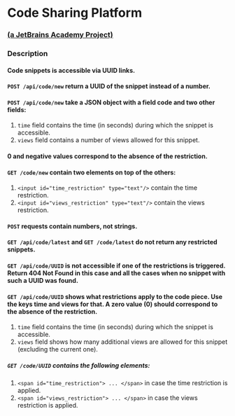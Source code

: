 # Code Sharing Platform
### <a href="https://hyperskill.org/projects/130" target="_blank">(a JetBrains Academy Project)</a>
### Description

#### Code snippets is accessible via UUID links.
#### `POST /api/code/new` return a UUID of the snippet instead of a number.
#### `POST /api/code/new` take a JSON object with a field code and two other fields:
1. `time` field contains the time (in seconds) during which the snippet is accessible.
2. `views` field contains a number of views allowed for this snippet.

#### 0 and negative values correspond to the absence of the restriction.
#### `GET /code/new` contain two elements on top of the others:
1. `<input id="time_restriction" type="text"/>` contain the time restriction.
2. `<input id="views_restriction" type="text"/>` contain the views restriction.

#### `POST` requests contain numbers, not strings.
#### `GET /api/code/latest` and `GET /code/latest` do not return any restricted snippets.
#### `GET /api/code/UUID` is not accessible if one of the restrictions is triggered. Return 404 Not Found in this case and all the cases when no snippet with such a UUID was found.
#### `GET /api/code/UUID` shows what restrictions apply to the code piece. Use the keys time and views for that. A zero value (0) should correspond to the absence of the restriction.
1. `time` field contains the time (in seconds) during which the snippet is accessible.
2. `views` field shows how many additional views are allowed for this snippet (excluding the current one).
    
##### `GET /code/UUID` contains the following elements:
1. `<span id="time_restriction"> ... </span>` in case the time restriction is applied.
2. `<span id="views_restriction"> ... </span>` in case the views restriction is applied.
